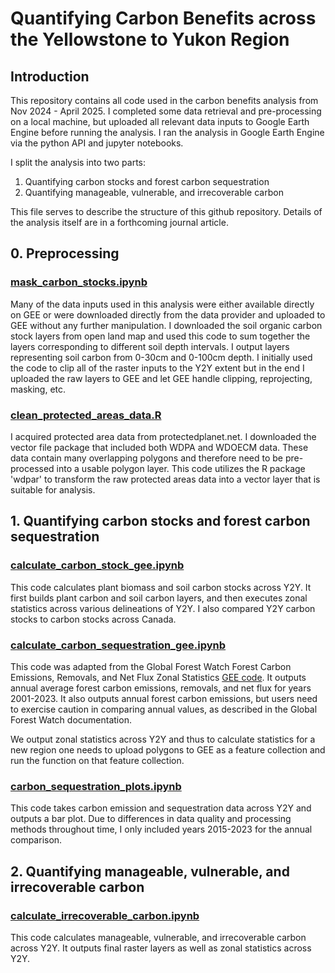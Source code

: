 # Quantifying Carbon Benefits across the Yellowstone to Yukon Region

## Introduction

This repository contains all code used in the carbon benefits analysis from Nov 2024 - April 2025. I completed some data retrieval and pre-processing on a local machine, but uploaded all relevant data inputs to Google Earth Engine before running the analysis. I ran the analysis in Google Earth Engine via the python API and jupyter notebooks. 

I split the analysis into two parts:

1. Quantifying carbon stocks and forest carbon sequestration
2. Quantifying manageable, vulnerable, and irrecoverable carbon

This file serves to describe the structure of this github repository. Details of the analysis itself are in a forthcoming journal article.

## 0. Preprocessing

### [mask_carbon_stocks.ipynb](/mask_carbon_stocks.ipynb)

Many of the data inputs used in this analysis were either available directly on GEE or were downloaded directly from the data provider and uploaded to GEE without any further manipulation. I downloaded the soil organic carbon stock layers from open land map and used this code to sum together the layers corresponding to different soil depth intervals. I output layers representing soil carbon from 0-30cm and 0-100cm depth. I initially used the code to clip all of the raster inputs to the Y2Y extent but in the end I uploaded the raw layers to GEE and let GEE handle clipping, reprojecting, masking, etc.

### [clean_protected_areas_data.R](/clean_protected_area_data.R)

I acquired protected area data from protectedplanet.net. I downloaded the vector file package that included both WDPA and WDOECM data. These data contain many overlapping polygons and therefore need to be pre-processed into a usable polygon layer. This code utilizes the R package 'wdpar' to transform the raw protected areas data into a vector layer that is suitable for analysis.

## 1. Quantifying carbon stocks and forest carbon sequestration

### [calculate_carbon_stock_gee.ipynb](/calculate_carbon_stock_gee.ipynb)

This code calculates plant biomass and soil carbon stocks across Y2Y. It first builds plant carbon and soil carbon layers, and then executes zonal statistics across various delineations of Y2Y. I also compared Y2Y carbon stocks to carbon stocks across Canada.

### [calculate_carbon_sequestration_gee.ipynb](/calculate_carbon_sequestration_gee.ipynb)

This code was adapted from the Global Forest Watch Forest Carbon Emissions, Removals, and Net Flux Zonal Statistics [GEE code](https://code.earthengine.google.com/dd33041a9a8d729da18484a7c378f846). It outputs annual average forest carbon emissions, removals, and net flux for years 2001-2023. It also outputs annual forest carbon emissions, but users need to exercise caution in comparing annual values, as described in the Global Forest Watch documentation.

We output zonal statistics across Y2Y and thus to calculate statistics for a new region one needs to upload polygons to GEE as a feature collection and run the function on that feature collection.

### [carbon_sequestration_plots.ipynb](/carbon_sequestration_plots.ipynb)

This code takes carbon emission and sequestration data across Y2Y and outputs a bar plot. Due to differences in data quality and processing methods throughout time, I only included years 2015-2023 for the annual comparison.

## 2. Quantifying manageable, vulnerable, and irrecoverable carbon

### [calculate_irrecoverable_carbon.ipynb](/calculate_irrecoverable_carbon.ipynb)

This code calculates manageable, vulnerable, and irrecoverable carbon across Y2Y. It outputs final raster layers as well as zonal statistics across Y2Y.  